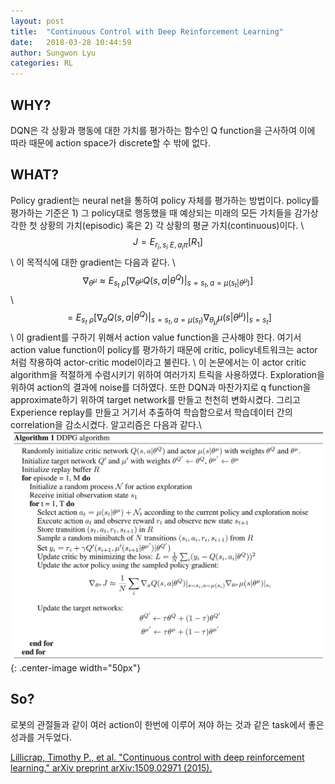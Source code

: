 ```yaml
---
layout: post
title:  "Continuous Control with Deep Reinforcement Learning"
date:   2018-03-28 10:44:59
author: Sungwon Lyu
categories: RL
---
```


## WHY? 
DQN은 각 상황과 행동에 대한 가치를 평가하는 함수인 Q function을 근사하여 이에 따라 때문에 action space가 discrete할 수 밖에 없다. 

## WHAT?
Policy gradient는 neural net을 통하여 policy 자체를 평가하는 방법이다. policy를 평가하는 기준은 1) 그 policy대로 행동했을 때 예상되는 미래의 모든 가치들을 감가상각한 첫 상황의 가치(episodic) 혹은 2) 각 상황의 평균 가치(continuous)이다. \\
$$ J = E_{r_i, s_i ~ E, a_i \pi}[R_1]$$\\
이 목적식에 대한 gradient는 다음과 같다. \\
$$\nabla_{\theta^\mu} \approx E_{s_t ~ \rho}[\nabla_{\theta^\mu} Q(s,a|\theta^Q)|_{s=s_t, a=\mu(s_t|\theta^\mu)}]$$\\
$$= E_{s_t ~ \rho}[\nabla_{a} Q(s,a|\theta^Q)|_{s=s_t, a=\mu(s_t)}\nabla_{\theta_\mu} \mu(s|\theta^\mu)|_{s=s_t}]$$\\
이 gradient를 구하기 위해서 action value function을 근사해야 한다. 여기서 action value function이 policy를 평가하기 때문에 critic, policy네트워크는 actor처럼 작용하여 actor-critic model이라고 불린다. \\
이 논문에서는 이 actor critic algorithm을 적절하게 수렴시키기 위하여 여러가지 트릭을 사용하였다. Exploration을 위하여 action의 결과에 noise를 더하였다. 또한 DQN과 마찬가지로 q function을 approximate하기 위하여 target network를 만들고 천천히 변화시켰다. 그리고 Experience replay를 만들고 거기서 추출하여 학습함으로서 학습데이터 간의 correlation을 감소시켰다. 알고리즘은 다음과 같다.\\
![image](/assets/images/ddpg.png){: .center-image width="50px"}

## So?
로봇의 관절들과 같이 여러 action이 한번에 이루어 져야 하는 것과 같은 task에서 좋은 성과를 거두었다. 

[Lillicrap, Timothy P., et al. "Continuous control with deep reinforcement learning." arXiv preprint arXiv:1509.02971 (2015).
](https://arxiv.org/abs/1509.02971)
